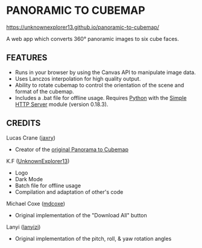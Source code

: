 # PANORAMIC TO CUBEMAP

https://unknownexplorer13.github.io/panoramic-to-cubemap/

A web app which converts 360° panoramic images to six cube faces.

## FEATURES
* Runs in your browser by using the Canvas API to manipulate image data.
* Uses Lanczos interpolation for high quality output.
* Ability to rotate cubemap to control the orientation of the scene and format of the cubemap.
* Includes a .bat file for offline usage. Requires [Python](https://www.python.org/) with the [Simple HTTP Server](https://pypi.org/project/simple-http-server/) module (version 0.18.3).

## CREDITS
Lucas Crane ([jaxry](https://github.com/jaxry))
* Creator of the [original Panorama to Cubemap](https://github.com/jaxry/panorama-to-cubemap)

K.F ([UnknownExplorer13](https://github.com/UnknownExplorer13))
* Logo
* Dark Mode
* Batch file for offline usage
* Compilation and adaptation of other's code

Michael Coxe ([mdcoxe](https://github.com/mdcoxe))
* Original implementation of the "Download All" button

Lanyi ([lanyizi](https://github.com/lanyizi))
* Original implementation of the pitch, roll, & yaw rotation angles
